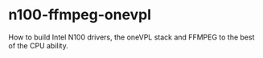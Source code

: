 # n100-ffmpeg-onevpl
How to build Intel N100 drivers, the oneVPL stack and FFMPEG to the best of the CPU ability.
